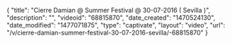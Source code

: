 {
    "title": "Cierre Damian @ Summer Festival @ 30-07-2016 ( Sevilla )",
    "description": "",
    "videoid": "68815870",
    "date_created": "1470524130",
    "date_modified": "1477071875",
    "type": "captivate",
    "layout": "video",
    "url": "\/v\/cierre-damian-summer-festival-30-07-2016-sevilla\/-68815870"
}